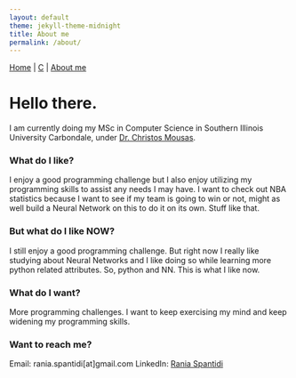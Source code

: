 ```yaml
---
layout: default
theme: jekyll-theme-midnight
title: About me
permalink: /about/
---
```

<a href="https://raniaspant.github.io/">Home</a> | <a href="https://raniaspant.github.io/c/">C</a> | <a href="https://raniaspant.github.io/about/">About me</a>

# Hello there.

I am currently doing my MSc in Computer Science in Southern Illinois University Carbondale, under [Dr. Christos Mousas](https://sites.google.com/site/chrismousas/).

### [](#header-3)What do I like?

I enjoy a good programming challenge but I also enjoy utilizing my programming skills to assist any needs I may have. I want to check out NBA statistics because I want to see if my team is going to win or not, might as well build a Neural Network on this to do it on its own. Stuff like that.

### [](#header-3)But what do I like NOW?

I still enjoy a good programming challenge. But right now I really like studying about Neural Networks and I like doing so while learning more python related attributes. So, python and NN. This is what I like now.

### [](#header-3)What do I want?

More programming challenges. I want to keep exercising my mind and keep widening my programming skills.


### [](#header-3)Want to reach me?

Email: rania.spantidi[at]gmail.com
LinkedIn: [Rania Spantidi](https://www.linkedin.com/in/rania-spantidi-670a4095/)
